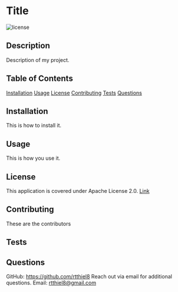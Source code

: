 
  # Title
  ![license](<https://img.shields.io/badge/license-Apache License 2.0-green>)

  ## **Description**
   Description of my project.

  ## **Table of Contents**
  [Installation](#installation)
  [Usage](#usage)
  [License](#license)
  [Contributing](#contributing)
  [Tests](#tests)
  [Questions](#questions)

  ## **Installation**
   This is how to install it.

 
  ## **Usage**
   This is how you use it.
 
  ## **License**
  This application is covered under Apache License 2.0.
  [Link](https://choosealicense.com/licenses/apache-2.0/)

  ## **Contributing**
   These are the contributors

  ## **Tests**
  
  ## **Questions**
  GitHub: https://github.com/rtthiel8
  Reach out via email for additional questions.
  Email: rtthiel8@gmail.com
